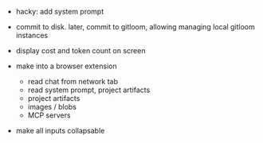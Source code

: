 - hacky: add system prompt

- commit to disk. later, commit to gitloom, allowing managing local gitloom instances

- display cost and token count on screen

- make into a browser extension
   - read chat from network tab 
   - read system prompt, project artifacts
   - project artifacts
   - images / blobs
   - MCP servers

- make all inputs collapsable

